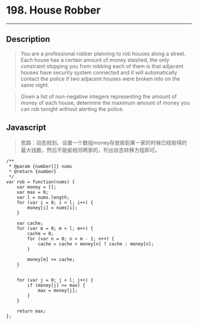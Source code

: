 # 198. House Robber

---

## Description

> You are a professional robber planning to rob houses along a street. Each house has a certain amount of money stashed, the only constraint stopping you from robbing each of them is that adjacent houses have security system connected and it will automatically contact the police if two adjacent houses were broken into on the same night.

> Given a list of non-negative integers representing the amount of money of each house, determine the maximum amount of money you can rob tonight without alerting the police.

## Javascript

> 思路：动态规划。设置一个数组money存放偷到某一家的时候已经偷得的最大钱数，然后不能偷相邻两家的，列出状态转移方程即可。

```
/**
 * @param {number[]} nums
 * @return {number}
 */
var rob = function(nums) {
    var money = [];
    var max = 0;
    var l = nums.length;
    for (var i = 0; i < l; i++) {
        money[i] = nums[i];
    }

    var cache;
    for (var m = 0; m < l; m++) {
        cache = 0;
        for (var n = 0; n < m - 1; n++) {
            cache = cache > money[n] ? cache : money[n];
        }

        money[m] += cache;
    }


    for (var j = 0; j < l; j++) {
        if (money[j] >= max) {
            max = money[j];
        }
    }

    return max;
};
```
